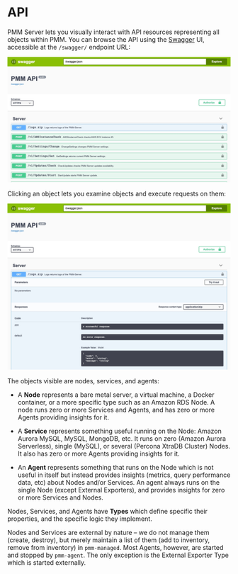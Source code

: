 # API

PMM Server lets you visually interact with API resources representing all objects within PMM. You can browse the API using the [Swagger](https://swagger.io/tools/swagger-ui/) UI, accessible at the `/swagger/` endpoint URL:

![image](../_images/PMM_Swagger_API.jpg)

Clicking an object lets you examine objects and execute requests on them:

![image](../_images/PMM_Swagger_API_Execute.jpg)

The objects visible are nodes, services, and agents:

* A **Node** represents a bare metal server, a virtual machine, a Docker container, or a more specific type such as an Amazon RDS Node. A node runs zero or more Services and Agents, and has zero or more Agents providing insights for it.

* A **Service** represents something useful running on the Node: Amazon Aurora MySQL, MySQL, MongoDB, etc. It runs on zero (Amazon Aurora Serverless), single (MySQL), or several (Percona XtraDB Cluster) Nodes. It also has zero or more Agents providing insights for it.

* An **Agent** represents something that runs on the Node which is not useful in itself but instead provides insights (metrics, query performance data, etc) about Nodes and/or Services. An agent always runs on the single Node (except External Exporters), and provides insights for zero or more Services and Nodes.

Nodes, Services, and Agents have **Types** which define specific their properties, and the specific logic they implement.

Nodes and Services are external by nature – we do not manage them (create, destroy), but merely maintain a list of them (add to inventory, remove from inventory) in `pmm-managed`. Most Agents, however, are started and stopped by `pmm-agent`. The only exception is the External Exporter Type which is started externally.
